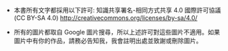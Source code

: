 * 本書所有文字都採用以下許可:
  知識共享署名-相同方式共享 4.0 國際許可協議 (CC BY-SA 4.0)
  http://creativecommons.org/licenses/by-sa/4.0/

* 所有的圖片都取自 Google 圖片搜尋，所以上述許可對這些圖片不適用。如果圖片中有你的作品，請務必告知我，我會註明出處並致謝或刪除圖片。
